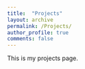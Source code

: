 ```yaml
---
title:  "Projects"
layout: archive
permalink: /Projects/
author_profile: true
comments: false
---
```


This is my projects page.